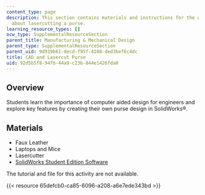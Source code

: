 ```yaml
---
content_type: page
description: This section contains materials and instructions for the workshop activity
  about lasercutting a purse.
learning_resource_types: []
ocw_type: SupplementalResourceSection
parent_title: Manufacturing & Mechanical Design
parent_type: SupplementalResourceSection
parent_uid: 9d919b61-decd-f95f-4108-ded3bef6c4dc
title: CAD and Lasercut Purse
uid: 92d5b5f8-94f6-44a9-c23b-844e1426fda0
---
```


Overview
--------

Students learn the importance of computer aided design for engineers and explore key features by creating their own purse design in SolidWorks®.

Materials
---------

*   Faux Leather
*   Laptops and Mice
*   Lasercutter
*   [SolidWorks Student Edition Software](https://www.solidworks.com/sw/education/student-software-3d-mcad.htm)

The tutorial and file for this activity are not available.

{{< resource 65defcb0-ca85-6096-a208-a6e7ede343bd >}}